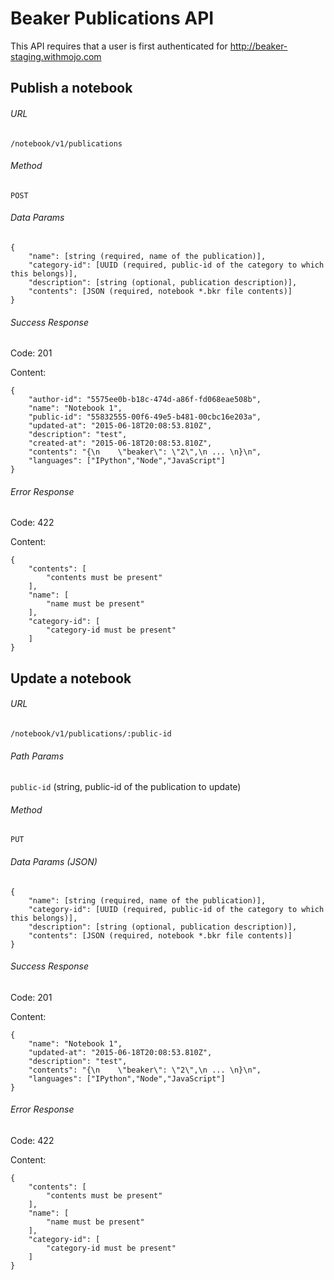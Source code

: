 # Beaker Publications API

This API requires that a user is first authenticated for http://beaker-staging.withmojo.com

## Publish a notebook

###### URL

`/notebook/v1/publications`

###### Method

`POST`

###### Data Params

```
{
    "name": [string (required, name of the publication)],
    "category-id": [UUID (required, public-id of the category to which this belongs)],
    "description": [string (optional, publication description)],
    "contents": [JSON (required, notebook *.bkr file contents)]
}
```

###### Success Response

Code: 201

Content:
```
{
    "author-id": "5575ee0b-b18c-474d-a86f-fd068eae508b",
    "name": "Notebook 1",
    "public-id": "55832555-00f6-49e5-b481-00cbc16e203a",
    "updated-at": "2015-06-18T20:08:53.810Z",
    "description": "test",
    "created-at": "2015-06-18T20:08:53.810Z",
    "contents": "{\n    \"beaker\": \"2\",\n ... \n}\n",
    "languages": ["IPython","Node","JavaScript"]
}
```

###### Error Response

Code: 422

Content:
```
{
    "contents": [
        "contents must be present"
    ],
    "name": [
        "name must be present"
    ],
    "category-id": [
        "category-id must be present"
    ]
}
```

## Update a notebook

###### URL

`/notebook/v1/publications/:public-id`

###### Path Params

`public-id` (string, public-id of the publication to update)

###### Method

`PUT`

###### Data Params (JSON)

```
{
    "name": [string (required, name of the publication)],
    "category-id": [UUID (required, public-id of the category to which this belongs)],
    "description": [string (optional, publication description)],
    "contents": [JSON (required, notebook *.bkr file contents)]
}
```

###### Success Response

Code: 201

Content:

```
{
    "name": "Notebook 1",
    "updated-at": "2015-06-18T20:08:53.810Z",
    "description": "test",
    "contents": "{\n    \"beaker\": \"2\",\n ... \n}\n",
    "languages": ["IPython","Node","JavaScript"]
}
```

###### Error Response

Code: 422

Content:
```
{
    "contents": [
        "contents must be present"
    ],
    "name": [
        "name must be present"
    ],
    "category-id": [
        "category-id must be present"
    ]
}
```
